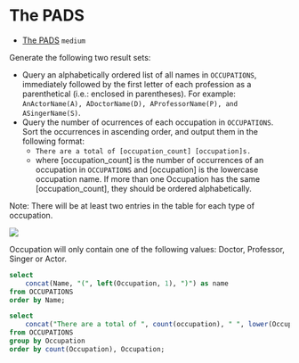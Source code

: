 # The PADS

- [The PADS](https://www.hackerrank.com/challenges/the-pads/problem) `medium`

Generate the following two result sets:

- Query an alphabetically ordered list of all names in `OCCUPATIONS`, immediately followed by the first letter of each profession as a parenthetical (i.e.: enclosed in parentheses). For example: `AnActorName(A), ADoctorName(D), AProfessorName(P), and ASingerName(S)`.
- Query the number of ocurrences of each occupation in `OCCUPATIONS`. Sort the occurrences in ascending order, and output them in the following format: 
	- `There are a total of [occupation_count] [occupation]s.`
	- where [occupation_count] is the number of occurrences of an occupation in `OCCUPATIONS` and [occupation] is the lowercase occupation name. If more than one Occupation has the same [occupation_count], they should be ordered alphabetically.

Note: There will be at least two entries in the table for each type of occupation.

![](https://s3.amazonaws.com/hr-challenge-images/12889/1443816414-2a465532e7-1.png)

Occupation will only contain one of the following values: Doctor, Professor, Singer or Actor.

```sql
select 
    concat(Name, "(", left(Occupation, 1), ")") as name
from OCCUPATIONS
order by Name;

select 
    concat("There are a total of ", count(occupation), " ", lower(Occupation), "s.") as Professions
from OCCUPATIONS
group by Occupation
order by count(Occupation), Occupation;
```